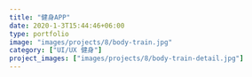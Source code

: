 ```yaml
---
title: "健身APP"
date: 2020-1-3T15:44:46+06:00
type: portfolio
image: "images/projects/8/body-train.jpg"
category: ["UI/UX 健身"]
project_images: ["images/projects/8/body-train-detail.jpg"]
---
```

